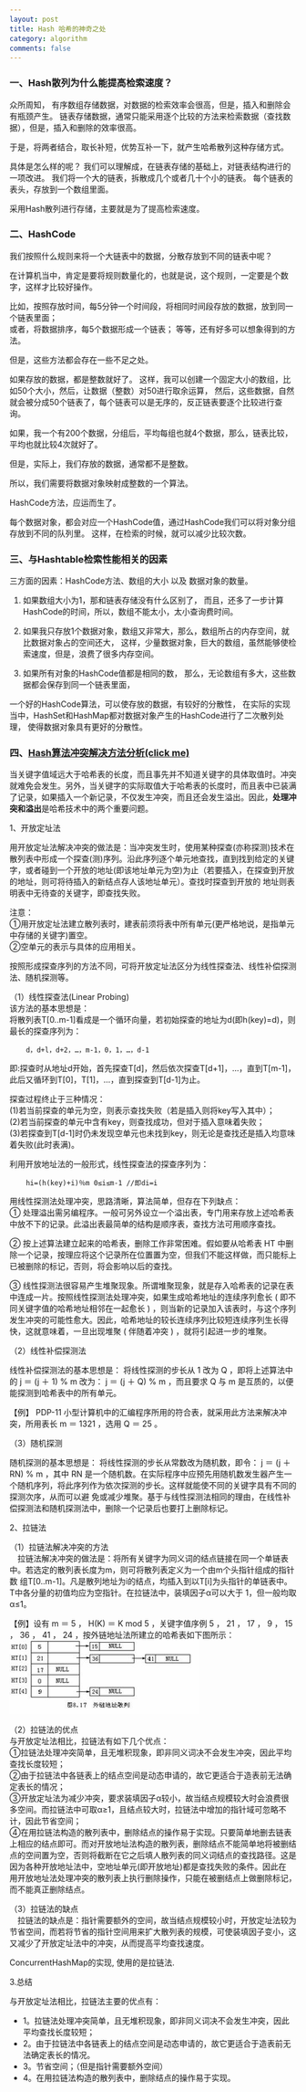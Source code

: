 ```yaml
---
layout: post
title: Hash 哈希的神奇之处
category: algorithm
comments: false
---
```

### 一、Hash散列为什么能提高检索速度？

众所周知，
有序数组存储数据，对数据的检索效率会很高，但是，插入和删除会有瓶颈产生。
链表存储数据，通常只能采用逐个比较的方法来检索数据（查找数据），但是，插入和删除的效率很高。

于是，将两者结合，取长补短，优势互补一下，就产生哈希散列这种存储方式。

具体是怎么样的呢？
我们可以理解成，在链表存储的基础上，对链表结构进行的一项改进。
我们将一个大的链表，拆散成几个或者几十个小的链表。
每个链表的表头，存放到一个数组里面。

采用Hash散列进行存储，主要就是为了提高检索速度。

### 二、HashCode
我们按照什么规则来将一个大链表中的数据，分散存放到不同的链表中呢？

在计算机当中，肯定是要将规则数量化的，也就是说，这个规则，一定要是个数字，这样才比较好操作。  

比如，按照存放时间，每5分钟一个时间段，将相同时间段存放的数据，放到同一个链表里面；  
或者，将数据排序，每5个数据形成一个链表；
等等，还有好多可以想象得到的方法。

但是，这些方法都会存在一些不足之处。

如果存放的数据，都是整数就好了。
这样，我可以创建一个固定大小的数组，比如50个大小，然后，让数据（整数）对50进行取余运算，
然后，这些数据，自然就会被分成50个链表了，每个链表可以是无序的，反正链表要逐个比较进行查询。

如果，我一个有200个数据，分组后，平均每组也就4个数据，那么，链表比较，平均也就比较4次就好了。

但是，实际上，我们存放的数据，通常都不是整数。

所以，我们需要将数据对象映射成整数的一个算法。

HashCode方法，应运而生了。

每个数据对象，都会对应一个HashCode值，通过HashCode我们可以将对象分组存放到不同的队列里。
这样，在检索的时候，就可以减少比较次数。

### 三、与Hashtable检索性能相关的因素
三方面的因素：HashCode方法、数组的大小 以及 数据对象的数量。

1. 如果数组大小为1，那和链表存储没有什么区别了，
而且，还多了一步计算HashCode的时间，所以，数组不能太小，太小查询费时间。

2. 如果我只存放1个数据对象，数组又非常大，那么，数组所占的内存空间，就比数据对象占的空间还大，
这样，少量数据对象，巨大的数组，虽然能够使检索速度，但是，浪费了很多内存空间。

3. 如果所有对象的HashCode值都是相同的数，
那么，无论数组有多大，这些数据都会保存到同一个链表里面，

一个好的HashCode算法，可以使存放的数据，有较好的分散性，
在实际的实现当中，HashSet和HashMap都对数据对象产生的HashCode进行了二次散列处理，
使得数据对象具有更好的分散性。

### 四、[Hash算法冲突解决方法分析(click me)](http://blog.csdn.net/willfcareer/article/details/6687117)

当关键字值域远大于哈希表的长度，而且事先并不知道关键字的具体取值时。冲突就难免会发生。另外，当关键字的实际取值大于哈希表的长度时，而且表中已装满了记录，如果插入一个新记录，不仅发生冲突，而且还会发生溢出。因此，**处理冲突和溢出**是哈希技术中的两个重要问题。

1、开放定址法

   用开放定址法解决冲突的做法是：当冲突发生时，使用某种探查(亦称探测)技术在散列表中形成一个探查(测)序列。沿此序列逐个单元地查找，直到找到给定的关键字，或者碰到一个开放的地址(即该地址单元为空)为止（若要插入，在探查到开放的地址，则可将待插入的新结点存人该地址单元）。查找时探查到开放的 地址则表明表中无待查的关键字，即查找失败。

注意：  
①用开放定址法建立散列表时，建表前须将表中所有单元(更严格地说，是指单元中存储的关键字)置空。  
②空单元的表示与具体的应用相关。  

按照形成探查序列的方法不同，可将开放定址法区分为线性探查法、线性补偿探测法、随机探测等。

（1）线性探查法(Linear Probing)  
该方法的基本思想是：  
    将散列表T[0..m-1]看成是一个循环向量，若初始探查的地址为d(即h(key)=d)，则最长的探查序列为：

        d，d+l，d+2，…，m-1，0，1，…，d-1

   即:探查时从地址d开始，首先探查T[d]，然后依次探查T[d+1]，…，直到T[m-1]，此后又循环到T[0]，T[1]，…，直到探查到T[d-1]为止。  

探查过程终止于三种情况：  
    (1)若当前探查的单元为空，则表示查找失败（若是插入则将key写入其中）；  
    (2)若当前探查的单元中含有key，则查找成功，但对于插入意味着失败；  
    (3)若探查到T[d-1]时仍未发现空单元也未找到key，则无论是查找还是插入均意味着失败(此时表满)。  

利用开放地址法的一般形式，线性探查法的探查序列为：

        hi=(h(key)+i)％m 0≤i≤m-1 //即di=i

用线性探测法处理冲突，思路清晰，算法简单，但存在下列缺点：  
① 处理溢出需另编程序。一般可另外设立一个溢出表，专门用来存放上述哈希表中放不下的记录。此溢出表最简单的结构是顺序表，查找方法可用顺序查找。  

② 按上述算法建立起来的哈希表，删除工作非常困难。假如要从哈希表 HT 中删除一个记录，按理应将这个记录所在位置置为空，但我们不能这样做，而只能标上已被删除的标记，否则，将会影响以后的查找。

③ 线性探测法很容易产生堆聚现象。所谓堆聚现象，就是存入哈希表的记录在表中连成一片。按照线性探测法处理冲突，如果生成哈希地址的连续序列愈长 ( 即不同关键字值的哈希地址相邻在一起愈长 ) ，则当新的记录加入该表时，与这个序列发生冲突的可能性愈大。因此，哈希地址的较长连续序列比较短连续序列生长得快，这就意味着，一旦出现堆聚 ( 伴随着冲突 ) ，就将引起进一步的堆聚。


（2）线性补偿探测法  

线性补偿探测法的基本思想是：
将线性探测的步长从 1 改为 Q ，即将上述算法中的 j ＝ (j ＋ 1) % m 改为： j ＝ (j ＋ Q) % m ，而且要求 Q 与 m 是互质的，以便能探测到哈希表中的所有单元。

【例】 PDP-11 小型计算机中的汇编程序所用的符合表，就采用此方法来解决冲突，所用表长 m ＝ 1321 ，选用 Q ＝ 25 。

（3）随机探测   

随机探测的基本思想是：
将线性探测的步长从常数改为随机数，即令： j ＝ (j ＋ RN) % m ，其中 RN 是一个随机数。在实际程序中应预先用随机数发生器产生一个随机序列，将此序列作为依次探测的步长。这样就能使不同的关键字具有不同的探测次序，从而可以避 免或减少堆聚。基于与线性探测法相同的理由，在线性补偿探测法和随机探测法中，删除一个记录后也要打上删除标记。


2、拉链法

（1）拉链法解决冲突的方法  
    　拉链法解决冲突的做法是：将所有关键字为同义词的结点链接在同一个单链表中。若选定的散列表长度为m，则可将散列表定义为一个由m个头指针组成的指针数 组T[0..m-1]。凡是散列地址为i的结点，均插入到以T[i]为头指针的单链表中。T中各分量的初值均应为空指针。在拉链法中，装填因子α可以大于 1，但一般均取α≤1。  

【例】设有 m ＝ 5 ， H(K) ＝ K mod 5 ，关键字值序例 5 ， 21 ， 17 ， 9 ， 15 ， 36 ， 41 ， 24 ，按外链地址法所建立的哈希表如下图所示：  
![hash](/images/201509/hash.gif "Hash")

（2）拉链法的优点  
与开放定址法相比，拉链法有如下几个优点：  
①拉链法处理冲突简单，且无堆积现象，即非同义词决不会发生冲突，因此平均查找长度较短；  
②由于拉链法中各链表上的结点空间是动态申请的，故它更适合于造表前无法确定表长的情况；  
③开放定址法为减少冲突，要求装填因子α较小，故当结点规模较大时会浪费很多空间。而拉链法中可取α≥1，且结点较大时，拉链法中增加的指针域可忽略不计，因此节省空间；  
④在用拉链法构造的散列表中，删除结点的操作易于实现。只要简单地删去链表上相应的结点即可。而对开放地址法构造的散列表，删除结点不能简单地将被删结 点的空间置为空，否则将截断在它之后填人散列表的同义词结点的查找路径。这是因为各种开放地址法中，空地址单元(即开放地址)都是查找失败的条件。因此在 用开放地址法处理冲突的散列表上执行删除操作，只能在被删结点上做删除标记，而不能真正删除结点。

（3）拉链法的缺点  
    　拉链法的缺点是：指针需要额外的空间，故当结点规模较小时，开放定址法较为节省空间，而若将节省的指针空间用来扩大散列表的规模，可使装填因子变小，这又减少了开放定址法中的冲突，从而提高平均查找速度。

ConcurrentHashMap的实现, 使用的是拉链法.

3.总结

与开放定址法相比，拉链法主要的优点有：   

- 1。拉链法处理冲突简单，且无堆积现象，即非同义词决不会发生冲突，因此平均查找长度较短；  
- 2。由于拉链法中各链表上的结点空间是动态申请的，故它更适合于造表前无法确定表长的情况。
- 3。节省空间；（但是指针需要额外空间）
- 4。在用拉链法构造的散列表中，删除结点的操作易于实现。
